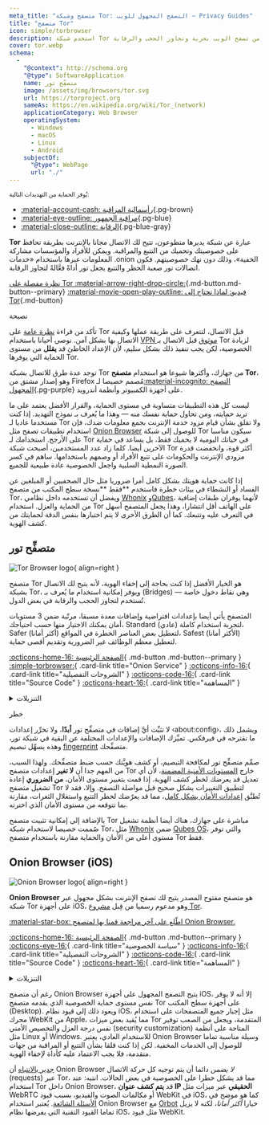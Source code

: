 ```yaml
---
meta_title: "متصفح وشبكة Tor: التصفح المجهول للويب – Privacy Guides"
title: "متصفح Tor"
icon: simple/torbrowser
description: استخدم شبكة Tor لحماية نشاطك على الإنترنت من المراقبة، فهي شبكة آمنة تمكنك من تصفح الويب بحرية وتجاوز الحجب والرقابة.
cover: tor.webp
schema:
  - 
    "@context": http://schema.org
    "@type": SoftwareApplication
    name: متصفِّح تور
    image: /assets/img/browsers/tor.svg
    url: https://torproject.org
    sameAs: https://en.wikipedia.org/wiki/Tor_(network)
    applicationCategory: Web Browser
    operatingSystem:
      - Windows
      - macOS
      - Linux
      - Android
    subjectOf:
      "@type": WebPage
      url: "./"
---
```


<small>يُوفر الحماية من التهديدات التالية:</small>

- [:material-account-cash: رأسمالية المراقبة](basics/common-threats.md#surveillance-as-a-business-model ""){.pg-brown}
- [:material-eye-outline: مراقبة الجمهور](basics/common-threats.md#mass-surveillance-programs ""){.pg-blue}
- [:material-close-outline: الرقابة](basics/common-threats.md#avoiding-censorship ""){.pg-blue-gray}

**Tor** عبارة عن شبكة يديرها متطوعون، تتيح لك الاتصال مجانا بالإنترنت بطريقة تحافظ على خصوصيتك وتحميك من التتبع والمراقبة. ويمكن للأفراد والمؤسسات مشاركة المعلومات عبرها باستخدام «خدمات .onion الخفية»، وذلك دون نهك خصوصيتهم. فكون اتصالات تور صعبة الحظر والتتبع يجعل تور أداةً فعَّالةً لتجاوز الرقابة.

[نظرة مفصلة على Tor :material-arrow-right-drop-circle:](advanced/tor-overview.md ""){.md-button.md-button--primary} [:material-movie-open-play-outline: فيديو: لماذا تحتاج إلى Tor](https://www.privacyguides.org/videos/2025/03/02/why-you-need-tor ""){.md-button}

<div class="admonition tip" markdown>
<p class="admonition-title">نصيحة</p>

تأكد من قراءة [نظرة عامة](advanced/tor-overview.md) على Tor قبل الاتصال، لتتعرف على طريقة عملها وكيفية الاتصال بها بشكل آمن. نوصي أحيانا باستخدام [VPN موثوق](vpn.md) قبل الاتصال بـ Tor لزيادة الخصوصية، لكن يجب تنفيذ ذلك بشكل سليم، لأن الإعداد الخاطئ قد **يقلل** من مستوى الحماية التي يوفرها Tor.

</div>

توجد عدة طرق للاتصال بشبكة Tor من جهازك، وأكثرها شيوعا هو استخدام **متصفح Tor**، وهو إصدار مشتق من Firefox مُصمم خصيصا لـ[:material-incognito: التصفح المجهول](basics/common-threats.md#anonymity-vs-privacy ""){.pg-purple} على أجهزة الكمبيوتر وأنظمة أندرويد.

ليست كل هذه التطبيقات متساوية في مستوى الحماية، والقرار الأفضل يعتمد على ما تريد حمايته، ومن تحاول حماية نفسك منه — وهذا ما يُعرف بـ نموذج التهديد. إذا كنت مستخدما عاديا لـ Tor ولا تقلق بشأن قيام مزود خدمة الإنترنت بجمع معلومات ضدك، فإن استخدام تطبيقات تصفح مثل [Onion Browser](#onion-browser-ios) للوصول إلى شبكة Tor سيكون مناسبا على الأرجح. استخدامك لـ Tor في حياتك اليومية لا يحميك فقط، بل يساعد في حماية الآخرين أيضا. كلما زاد عدد المستخدمين، أصبحت شبكة Tor أكثر قوة، وانخفضت قدرة مزودي الإنترنت والحكومات على تتبع الأفراد أو وصمهم باستخدامها. ساهم في كسر الصورة النمطية السلبية واجعل الخصوصية عادة طبيعية للجميع.

إذا كانت حماية هويتك بشكل كامل أمرا ضروريا مثل حال الصحفيين أو المبلغين عن الفساد أو النشطاء في بيئات خطرة فاستخدم **فقط **نسخة سطح المكتب من متصفح Tor، ويفضل أن تستخدمه داخل نظامي [Whonix](desktop.md#whonix) و[Qubes](desktop.md#qubes-os)، لأنهما يوفران طبقات إضافية من الحماية والعزل. استخدام Tor على الهاتف أقل انتشارا، وهذا يجعل المتصفح أسهل في التعرف عليه وتتبعك. كما أن الطرق الأخرى لا يتم اختبارها بنفس الدقة لحمايتك من كشف الهوية.

## متصفِّح تور

<div class="admonition recommendation" markdown>

![Tor Browser logo](assets/img/browsers/tor.svg){ align=right }

متصفح Tor هو الخيار الأفضل إذا كنت بحاجة إلى إخفاء الهوية، لأنه يتيح لك الاتصال بشبكة Tor، ويوفر إمكانية استخدام ما يُعرف بـ (Bridges) — وهي نقاط دخول خاصة تُستخدم لتجاوز الحجب والرقابة في بعض الدول.

المتصفح يأتي أيضا بإعدادات افتراضية وإضافات معدة مسبقا، مرتّبة ضمن 3 مستويات أمان يمكنك الاختيار منها حسب احتياجك، Standard (عادي) لتجربة استخدام كاملة، Safer (أكثر أمانا) لتعطيل بعض العناصر الخطرة في المواقع، Safest (الأكثر أمانا) لتعطيل معظم الوظائف غير الضرورية وتقديم أقصى حماية.

[:octicons-home-16: الصفحة الرئيسية](https://torproject.org){ .md-button .md-button--primary }
[:simple-torbrowser:](http://2gzyxa5ihm7nsggfxnu52rck2vv4rvmdlkiu3zzui5du4xyclen53wid.onion){ .card-link title="Onion Service" }
[:octicons-info-16:](https://tb-manual.torproject.org){ .card-link title="الشروحات التفصيلية" }
[:octicons-code-16:](https://gitlab.torproject.org/tpo/applications/tor-browser){ .card-link title="Source Code" }
[:octicons-heart-16:](https://donate.torproject.org){ .card-link title="المساهمة" }

<details class="downloads" markdown>
<summary>التنزيلات</summary>

- [:simple-googleplay: Google Play](https://play.google.com/store/apps/details?id=org.torproject.torbrowser)
- [:simple-android: Android](https://torproject.org/download/#android)
- [:fontawesome-brands-windows: Windows](https://torproject.org/download)
- [:simple-apple: macOS](https://torproject.org/download)
- [:simple-linux: Linux](https://torproject.org/download)

</details>

</div>

<div class="admonition danger" markdown>
<p class="admonition-title">خطر</p>

لا تثبِّت أيَّ إضافات في متصفِّح تور **أبدًا**، ولا تحرِّر إعدادات ‹about:config›، ويشمل ذلك ما نقترحه في فيرفكس. تميِّزك الإضافات والإعدادات المختلفة عن البقية في شبكة تور، وهذه يسهِّل تبصيم [fingerprint](https://support.torproject.org/glossary/browser-fingerprinting) متصفِّحك.

</div>

صمِّم متصفِّح تور لمكافحة التبصيم، أو كشف هويَّتك حسب ضبط متصفِّحك. ولهذا السبب، من المهم جدا أن **لا تغير** إعدادات متصفح Tor خارج [المستويات الأمنية المضمنة](https://tb-manual.torproject.org/security-settings)، لأن أي تعديل قد يعرضك لخطر كشف الهوية. إذا قمت بتغيير مستوى الأمان، **من الضروري** إعادة تشغيل متصفح Tor لتطبيق التغييرات بشكل صحيح قبل مواصلة التصفح. وإلا، فقد لا تُطبَّق [إعدادات الأمان بشكل كامل](https://www.privacyguides.org/articles/2025/05/02/tor-security-slider-flaw)، مما قد يعرّضك لخطر التتبع واستغلال الثغرات، مقارنة بما تتوقعه من مستوى الأمان الذي اخترته.

بالإضافة إلى إمكانية تثبيت متصفح Tor مباشرة على جهازك، هناك أيضا أنظمة تشغيل صُممت خصيصا لاستخدام شبكة Tor، مثل [Whonix](desktop.md#whonix) ضمن [Qubes OS](desktop.md#qubes-os)، والتي توفر مستوى أعلى من الأمان والحماية مقارنة باستخدام متصفح Tor فقط.

## Onion Browser (iOS)

<div class="admonition recommendation" markdown>

![Onion Browser logo](assets/img/self-contained-networks/onion_browser.svg){ align=right }

**Onion Browser** هو متصفح مفتوح المصدر يتيح لك تصفح الإنترنت بشكل مجهول عبر شبكة Tor على أجهزة iOS، وهو مدعوم رسميا من قِبل [مشروع Tor](https://support.torproject.org/glossary/onion-browser).

[:material-star-box: اطّلع على آخر مراجعة قمنا بها لمتصفح Onion Browser.](https://www.privacyguides.org/articles/2024/09/18/onion-browser-review)

[:octicons-home-16: الصفحة الرئيسية](https://onionbrowser.com){ .md-button .md-button--primary }
[:octicons-eye-16:](https://onionbrowser.com/privacy-policy){ .card-link title="سياسة الخصوصية" }
[:octicons-info-16:](https://onionbrowser.com/faqs){ .card-link title="الشروحات التفصيلية" }
[:octicons-code-16:](https://github.com/OnionBrowser/OnionBrowser){ .card-link title="Source Code" }
[:octicons-heart-16:](https://onionbrowser.com/donate){ .card-link title="المساهمة" }

<details class="downloads" markdown>
<summary>التنزيلات</summary>

- [:simple-appstore: App Store](https://apps.apple.com/app/id519296448)

</details>

</div>

رغم أن متصفح Onion Browser يتيح التصفح المجهول على أجهزة iOS، إلا أنه لا يوفر نفس مستوى حماية الخصوصية الذي يقدمه متصفح Tor على أجهزة سطح المكتب (Desktop). ويعود ذلك إلى قيود نظام iOS، مثل إجبار جميع المتصفحات على استخدام محرك WebKit من Apple، مما يُقيد بعض ميزات Tor المتقدمة، ويجعل من الصعب توفير نفس درجة العزل والتخصيص الأمني (security customization) المتاحة على أنظمة مثل Linux أو Windows. للاستخدام العادي، يعتبر Onion Browser وسيلة مناسبة تماما للوصول إلى الخدمات المخفية. لكن إذا كنت قلقا بشأن التتبع أو المراقبة من جهات متقدمة، فلا يجب الاعتماد عليه كأداة لإخفاء الهوية.

[جدير بالانتباه](https://github.com/privacyguides/privacyguides.org/issues/2929) أن Onion Browser *لا يضمن* دائما أن يتم توجيه كل حركة الاتصال (requests) عبر Tor، مما قد يشكل خطرا على الخصوصية في بعض الحالات. انتبه: عند استخدام Tor داخل Onion Browser، قد **يتم كشف عنوان IP الحقيقي** عبر ميزات مثل WebRTC أو مكالمات الصوت والفيديو، بسبب قيود WebKit في iOS، كما هو موضح في [الأسئلة الشائعة](https://onionbrowser.com/faqs). يُعتبر استخدام Onion Browser مع [Orbot](alternative-networks.md#orbot) خيارا *أكثر أمانا*، لكنه لا يزيل تماما القيود التقنية التي يفرضها نظام iOS، مثل قيود WebKit.
